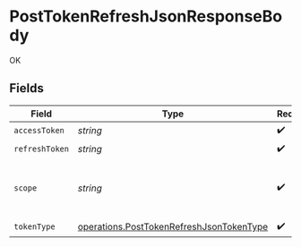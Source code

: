 # PostTokenRefreshJsonResponseBody

OK


## Fields

| Field                                                                                                | Type                                                                                                 | Required                                                                                             | Description                                                                                          |
| ---------------------------------------------------------------------------------------------------- | ---------------------------------------------------------------------------------------------------- | ---------------------------------------------------------------------------------------------------- | ---------------------------------------------------------------------------------------------------- |
| `accessToken`                                                                                        | *string*                                                                                             | :heavy_check_mark:                                                                                   | N/A                                                                                                  |
| `refreshToken`                                                                                       | *string*                                                                                             | :heavy_check_mark:                                                                                   | N/A                                                                                                  |
| `scope`                                                                                              | *string*                                                                                             | :heavy_check_mark:                                                                                   | space separated list of granted scopes<br/>                                                          |
| `tokenType`                                                                                          | [operations.PostTokenRefreshJsonTokenType](../../models/operations/posttokenrefreshjsontokentype.md) | :heavy_check_mark:                                                                                   | N/A                                                                                                  |
